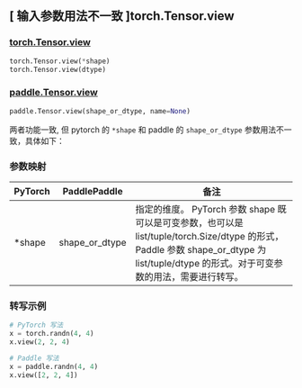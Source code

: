 ## [ 输入参数用法不一致 ]torch.Tensor.view

### [torch.Tensor.view](https://pytorch.org/docs/stable/generated/torch.Tensor.view.html?highlight=view#torch.Tensor.view)

```python
torch.Tensor.view(*shape)
torch.Tensor.view(dtype)
```

### [paddle.Tensor.view](https://www.paddlepaddle.org.cn/documentation/docs/zh/develop/api/paddle/Tensor_cn.html#view-x-shape-or-dtype-name-none)

```python
paddle.Tensor.view(shape_or_dtype, name=None)
```

两者功能一致, 但 pytorch 的 `*shape` 和 paddle 的 `shape_or_dtype` 参数用法不一致，具体如下：

### 参数映射

| PyTorch | PaddlePaddle | 备注                           |
| ------- | ------------ | ------------------------------ |
| *shape   | shape_or_dtype         | 指定的维度。 PyTorch 参数 shape 既可以是可变参数，也可以是 list/tuple/torch.Size/dtype 的形式， Paddle 参数 shape_or_dtype 为 list/tuple/dtype 的形式。对于可变参数的用法，需要进行转写。 |

### 转写示例

```python
# PyTorch 写法
x = torch.randn(4, 4)
x.view(2, 2, 4)

# Paddle 写法
x = paddle.randn(4, 4)
x.view([2, 2, 4])
```
